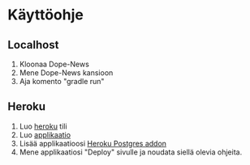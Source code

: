 # Käyttöohje

## Localhost

1. Kloonaa Dope-News
2. Mene Dope-News kansioon
3. Aja komento "gradle run"


## Heroku
1. Luo [heroku](heroku.com) tili
2. Luo [applikaatio](https://dashboard.heroku.com/new-app)
3. Lisää applikaatioosi [Heroku Postgres addon](https://elements.heroku.com/addons/heroku-postgresql)
4. Mene applikaatiosi "Deploy" sivulle ja noudata siellä olevia ohjeita.